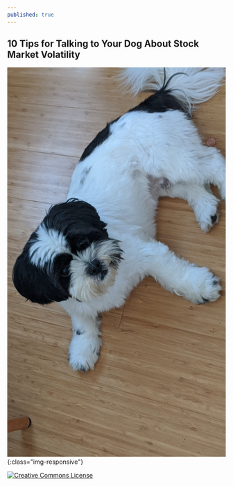 ```yaml
---
published: true
---
```

## 10 Tips for Talking to Your Dog About Stock Market Volatility

![Kobe](/img/Kobe.jpg){:class="img-responsive"}

[![Creative Commons License](https://i.creativecommons.org/l/by-nc-nd/3.0/88x31.png)](https://creativecommons.org/licenses/by-nc-nd/3.0/)